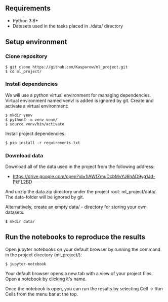 ## Requirements

- Python 3.6+
- Datasets used in the tasks placed in ./data/ directory


## Setup environment

### Clone repository

```
$ git clone https://github.com/Kasparow/ml_project.git
$ cd ml_project/
```

### Install dependencies

We will use a python virtual environment for managing dependencies. Virtual environment named venv/ is added is ignored by git. Create and activate a virtual environment:

```
$ mkdir venv
$ python3 -m venv venv/
$ source venv/bin/activate
```

Install project dependencies:

```
$ pip install -r requirements.txt
```

### Download data

Download all of the data used in the project from the following address:

- https://drive.google.com/open?id=1lAWfZmuDcbMvYJ6hAD9yg1Jd-PkFL2BD

And unzip the data.zip directory under the project root: ml_project/data/. The data-folder will be ignored by git.


Alternatively, create an empty data/ - directory for storing your own datasets.

```
$ mkdir data/
```

## Run the notebooks to reproduce the results

Open jupyter notebooks on your default browser by running the command in the project directory (ml_project/):

```
$ jupyter-notebook
```

Your default browser opens a new tab with a view of your project files. Open a notebook by clicking it's name.

Once the notebook is open, you can run the results by selecting Cell -> Run Cells from the menu bar at the top.
